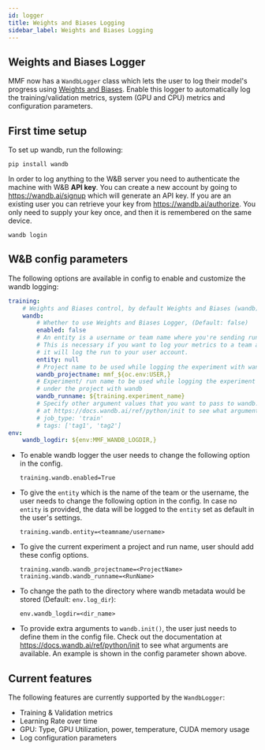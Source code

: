 ```yaml
---
id: logger
title: Weights and Biases Logging
sidebar_label: Weights and Biases Logging
---
```


## Weights and Biases Logger

MMF now has a `WandbLogger` class which lets the user to log their model's progress using [Weights and Biases](https://wandb.ai/site). Enable this logger to automatically log the training/validation metrics, system (GPU and CPU) metrics and configuration parameters.

## First time setup 

To set up wandb, run the following:
```
pip install wandb
```
In order to log anything to the W&B server you need to authenticate the machine with W&B **API key**. You can create a new account by going to https://wandb.ai/signup which will generate an API key. If you are an existing user you can retrieve your key from https://wandb.ai/authorize. You only need to supply your key once, and then it is remembered on the same device. 

```
wandb login
```

## W&B config parameters

The following options are available in config to enable and customize the wandb logging:
```yaml
training:
    # Weights and Biases control, by default Weights and Biases (wandb) is disabled
    wandb:
        # Whether to use Weights and Biases Logger, (Default: false)
        enabled: false
        # An entity is a username or team name where you're sending runs.
        # This is necessary if you want to log your metrics to a team account. By default
        # it will log the run to your user account.
        entity: null
        # Project name to be used while logging the experiment with wandb
        wandb_projectname: mmf_${oc.env:USER,}
        # Experiment/ run name to be used while logging the experiment
        # under the project with wandb
        wandb_runname: ${training.experiment_name}
        # Specify other argument values that you want to pass to wandb.init(). Check out the documentation
        # at https://docs.wandb.ai/ref/python/init to see what arguments are available.
        # job_type: 'train'
        # tags: ['tag1', 'tag2']
env:
    wandb_logdir: ${env:MMF_WANDB_LOGDIR,}
``` 

* To enable wandb logger the user needs to change the following option in the config.

	`training.wandb.enabled=True`

* To give the `entity` which is the name of the team or the username, the user needs to change the following option in the config. In case no `entity` is provided, the data will be logged to the `entity` set as default in the user's settings. 

	`training.wandb.entity=<teamname/username>`

* To give the current experiment a project and run name, user should add these config options.

	`training.wandb.wandb_projectname=<ProjectName>` <br>
	`training.wandb.wandb_runname=<RunName>`

* To change the path to the directory where wandb metadata would be stored (Default: `env.log_dir`):

	`env.wandb_logdir=<dir_name>`

* To provide extra arguments to `wandb.init()`, the user just needs to define them in the config file. Check out the documentation at https://docs.wandb.ai/ref/python/init to see what arguments are available. An example is shown in the config parameter shown above. 

## Current features

The following features are currently supported by the `WandbLogger`:

* Training & Validation metrics
* Learning Rate over time
* GPU: Type, GPU Utilization, power, temperature, CUDA memory usage
* Log configuration parameters
